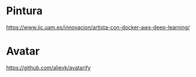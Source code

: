# Pintura

https://www.iic.uam.es/innovacion/artista-con-docker-aws-deep-learning/

# Avatar 

https://github.com/alievk/avatarify

